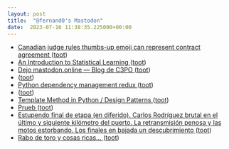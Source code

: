 ```yaml
---
layout: post
title:  "@fernand0's Mastodon"
date:  2023-07-16 11:38:35.225000+00:00
---
```

*  [Canadian judge rules thumbs-up emoji can represent contract agreement ](https://www.theguardian.com/world/2023/jul/06/canada-judge-thumbs-up-emoji-sign-contrac) ([toot](https://mastodon.social/@fernand0/110723564517943800))
*  [An Introduction to Statistical Learning ](https://www.statlearning.co) ([toot](https://mastodon.social/@fernand0/110723250845246042))
*  [Dejo mastodon.online — Blog de C3PO ](https://c3po.website/blog/dejo-mastodononline) ([toot](https://mastodon.social/@fernand0/110722993062320930))
*  [ ](https://mastodon.social/users/fernand0/statuses/110722858425683401/activity) ([toot](https://mastodon.social/users/fernand0/statuses/110722858425683401/activity))
*  [Python dependency management redux ](https://rednafi.com/python/dependency_management_redux) ([toot](https://mastodon.social/@fernand0/110722742402522911))
*  [ ](https://tuiter.rocks/@selbor) ([toot](https://mastodon.social/@fernand0/110722557480980519))
*  [Template Method in Python / Design Patterns ](https://refactoring.guru/design-patterns/template-method/python/exampl) ([toot](https://mastodon.social/@fernand0/110722521130294111))
*  [Prueb ](https://mastodon.social/@fernand0/110722359392532462) ([toot](https://mastodon.social/@fernand0/110722359392532462))
*  [Estupendo final de etapa (en diferido). Carlos Rodríguez brutal en el último y siguiente kilómetro del puerto. La retransmisión penosa y las motos estorbando. Los finales en bajada un descubrimiento ](https://mastodon.social/@fernand0/110719516784949476) ([toot](https://mastodon.social/@fernand0/110719516784949476))
*  [Rabo de toro y cosas ricas… ](https://avecesunafoto.wordpress.com/2023/07/15/rabo-de-toro-y-cosas-ricas) ([toot](https://mastodon.social/@fernand0/110719377668577445))
